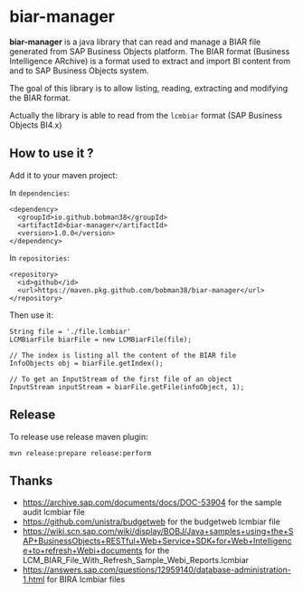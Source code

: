 # biar-manager

**biar-manager** is a java library that can read and manage a BIAR file generated 
from SAP Business Objects platform. The BIAR format (Business Intelligence ARchive) 
is a format used to extract and import BI content from and to SAP Business Objects
system.

The goal of this library is to allow listing, reading, extracting and modifying the
BIAR format.

Actually the library is able to read from the `lcmbiar` format (SAP Business Objects BI4.x)

## How to use it ?

Add it to your maven project:

In `dependencies`:
```
<dependency>
  <groupId>io.github.bobman38</groupId>
  <artifactId>biar-manager</artifactId>
  <version>1.0.0</version>
</dependency>
```

In `repositories`:

```
<repository>
  <id>github</id>
  <url>https://maven.pkg.github.com/bobman38/biar-manager</url>
</repository>
```

Then use it:

```
String file = './file.lcmbiar'
LCMBiarFile biarFile = new LCMBiarFile(file);

// The index is listing all the content of the BIAR file
InfoObjects obj = biarFile.getIndex();

// To get an InputStream of the first file of an object
InputStream inputStream = biarFile.getFile(infoObject, 1);
```

## Release

To release use release maven plugin:

```
mvn release:prepare release:perform
```

## Thanks

- https://archive.sap.com/documents/docs/DOC-53904 for the sample audit lcmbiar file
- https://github.com/unistra/budgetweb for the budgetweb lcmbiar file
- https://wiki.scn.sap.com/wiki/display/BOBJ/Java+samples+using+the+SAP+BusinessObjects+RESTful+Web+Service+SDK+for+Web+Intelligence+to+refresh+Webi+documents for the LCM_BIAR_File_With_Refresh_Sample_Webi_Reports.lcmbiar
- https://answers.sap.com/questions/12959140/database-administration-1.html for BIRA lcmbiar files

